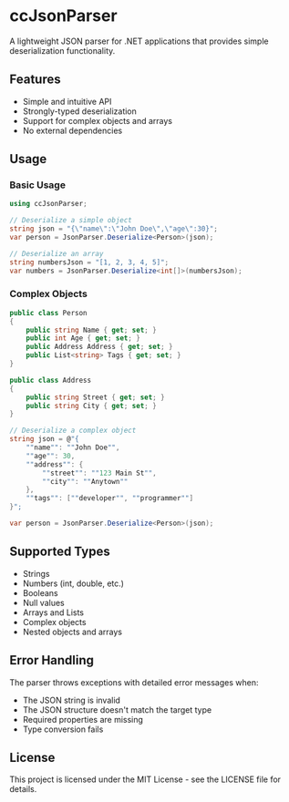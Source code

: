 # ccJsonParser

A lightweight JSON parser for .NET applications that provides simple deserialization functionality.

## Features

- Simple and intuitive API
- Strongly-typed deserialization
- Support for complex objects and arrays
- No external dependencies

## Usage

### Basic Usage

```csharp
using ccJsonParser;

// Deserialize a simple object
string json = "{\"name\":\"John Doe\",\"age\":30}";
var person = JsonParser.Deserialize<Person>(json);

// Deserialize an array
string numbersJson = "[1, 2, 3, 4, 5]";
var numbers = JsonParser.Deserialize<int[]>(numbersJson);
```

### Complex Objects

```csharp
public class Person
{
    public string Name { get; set; }
    public int Age { get; set; }
    public Address Address { get; set; }
    public List<string> Tags { get; set; }
}

public class Address
{
    public string Street { get; set; }
    public string City { get; set; }
}

// Deserialize a complex object
string json = @"{
    ""name"": ""John Doe"",
    ""age"": 30,
    ""address"": {
        ""street"": ""123 Main St"",
        ""city"": ""Anytown""
    },
    ""tags"": [""developer"", ""programmer""]
}";

var person = JsonParser.Deserialize<Person>(json);
```

## Supported Types

- Strings
- Numbers (int, double, etc.)
- Booleans
- Null values
- Arrays and Lists
- Complex objects
- Nested objects and arrays

## Error Handling

The parser throws exceptions with detailed error messages when:
- The JSON string is invalid
- The JSON structure doesn't match the target type
- Required properties are missing
- Type conversion fails

## License

This project is licensed under the MIT License - see the LICENSE file for details. 

